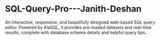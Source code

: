 # SQL-Query-Pro---Janith-Deshan
An interactive, responsive, and beautifully designed web-based SQL query editor. Powered by AlaSQL, it provides pre-loaded datasets and real-time results, complete with database schema details and helpful query tips.
